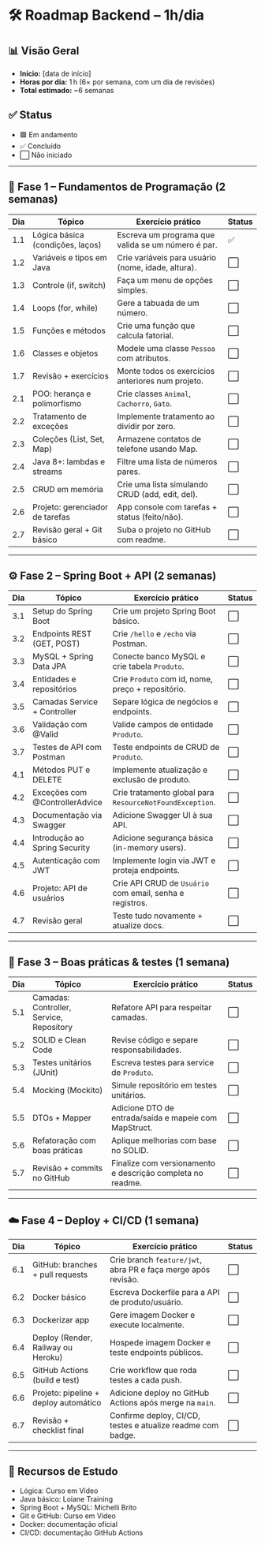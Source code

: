 # 🛠️ Roadmap Backend – 1h/dia

## 📊 Visão Geral
- **Início:** [data de início]
- **Horas por dia:** 1 h (6× por semana, com um dia de revisões)
- **Total estimado:** ~6 semanas

## ✅ Status
- 🟩 Em andamento  
- ✅ Concluído  
- ⬜ Não iniciado

---

## 🔰 Fase 1 – Fundamentos de Programação (2 semanas)

| Dia  | Tópico                                | Exercício prático                                  | Status |
|------|---------------------------------------|-----------------------------------------------------|--------|
| 1.1  | Lógica básica (condições, laços)      | Escreva um programa que valida se um número é par. | ✅     |
| 1.2  | Variáveis e tipos em Java             | Crie variáveis para usuário (nome, idade, altura).| ⬜     |
| 1.3  | Controle (if, switch)                 | Faça um menu de opções simples.                    | ⬜     |
| 1.4  | Loops (for, while)                    | Gere a tabuada de um número.                      | ⬜     |
| 1.5  | Funções e métodos                     | Crie uma função que calcula fatorial.             | ⬜     |
| 1.6  | Classes e objetos                     | Modele uma classe `Pessoa` com atributos.         | ⬜     |
| 1.7  | Revisão + exercícios                  | Monte todos os exercícios anteriores num projeto. | ⬜     |
| 2.1  | POO: herança e polimorfismo           | Crie classes `Animal`, `Cachorro`, `Gato`.        | ⬜     |
| 2.2  | Tratamento de exceções                | Implemente tratamento ao dividir por zero.        | ⬜     |
| 2.3  | Coleções (List, Set, Map)             | Armazene contatos de telefone usando Map.         | ⬜     |
| 2.4  | Java 8+: lambdas e streams            | Filtre uma lista de números pares.                | ⬜     |
| 2.5  | CRUD em memória                       | Crie uma lista simulando CRUD (add, edit, del).  | ⬜     |
| 2.6  | Projeto: gerenciador de tarefas       | App console com tarefas + status (feito/não).     | ⬜     |
| 2.7  | Revisão geral + Git básico            | Suba o projeto no GitHub com readme.              | ⬜     |

---

## ⚙️ Fase 2 – Spring Boot + API (2 semanas)

| Dia  | Tópico                                  | Exercício prático                                                    | Status |
|------|-----------------------------------------|-----------------------------------------------------------------------|--------|
| 3.1  | Setup do Spring Boot                    | Crie um projeto Spring Boot básico.                                   | ⬜     |
| 3.2  | Endpoints REST (GET, POST)             | Crie `/hello` e `/echo` via Postman.                                 | ⬜     |
| 3.3  | MySQL + Spring Data JPA                | Conecte banco MySQL e crie tabela `Produto`.                         | ⬜     |
| 3.4  | Entidades e repositórios               | Crie `Produto` com id, nome, preço + repositório.                    | ⬜     |
| 3.5  | Camadas Service + Controller           | Separe lógica de negócios e endpoints.                               | ⬜     |
| 3.6  | Validação com @Valid                   | Valide campos de entidade `Produto`.                                 | ⬜     |
| 3.7  | Testes de API com Postman              | Teste endpoints de CRUD de `Produto`.                                | ⬜     |
| 4.1  | Métodos PUT e DELETE                   | Implemente atualização e exclusão de produto.                        | ⬜     |
| 4.2  | Exceções com @ControllerAdvice         | Crie tratamento global para `ResourceNotFoundException`.             | ⬜     |
| 4.3  | Documentação via Swagger               | Adicione Swagger UI à sua API.                                       | ⬜     |
| 4.4  | Introdução ao Spring Security          | Adicione segurança básica (in-memory users).                         | ⬜     |
| 4.5  | Autenticação com JWT                   | Implemente login via JWT e proteja endpoints.                        | ⬜     |
| 4.6  | Projeto: API de usuários               | Crie API CRUD de `Usuário` com email, senha e registros.             | ⬜     |
| 4.7  | Revisão geral                          | Teste tudo novamente + atualize docs.                                | ⬜     |

---

## 🧪 Fase 3 – Boas práticas & testes (1 semana)

| Dia  | Tópico                                       | Exercício prático                                                      | Status |
|------|----------------------------------------------|-------------------------------------------------------------------------|--------|
| 5.1  | Camadas: Controller, Service, Repository     | Refatore API para respeitar camadas.                                   | ⬜     |
| 5.2  | SOLID e Clean Code                           | Revise código e separe responsabilidades.                              | ⬜     |
| 5.3  | Testes unitários (JUnit)                     | Escreva testes para service de `Produto`.                             | ⬜     |
| 5.4  | Mocking (Mockito)                            | Simule repositório em testes unitários.                                | ⬜     |
| 5.5  | DTOs + Mapper                                | Adicione DTO de entrada/saída e mapeie com MapStruct.                  | ⬜     |
| 5.6  | Refatoração com boas práticas                | Aplique melhorias com base no SOLID.                                   | ⬜     |
| 5.7  | Revisão + commits no GitHub                  | Finalize com versionamento e descrição completa no readme.             | ⬜     |

---

## ☁️ Fase 4 – Deploy + CI/CD (1 semana)

| Dia  | Tópico                                               | Exercício prático                                                       | Status |
|------|------------------------------------------------------|------------------------------------------------------------------------|--------|
| 6.1  | GitHub: branches + pull requests                     | Crie branch `feature/jwt`, abra PR e faça merge após revisão.         | ⬜     |
| 6.2  | Docker básico                                        | Escreva Dockerfile para a API de produto/usuário.                     | ⬜     |
| 6.3  | Dockerizar app                                      | Gere imagem Docker e execute localmente.                              | ⬜     |
| 6.4  | Deploy (Render, Railway ou Heroku)                   | Hospede imagem Docker e teste endpoints públicos.                     | ⬜     |
| 6.5  | GitHub Actions (build e test)                        | Crie workflow que roda testes a cada push.                            | ⬜     |
| 6.6  | Projeto: pipeline + deploy automático                | Adicione deploy no GitHub Actions após merge na `main`.              | ⬜     |
| 6.7  | Revisão + checklist final                            | Confirme deploy, CI/CD, testes e atualize readme com badge.          | ⬜     |

---

## 📝 Recursos de Estudo
- Lógica: Curso em Vídeo  
- Java básico: Loiane Training  
- Spring Boot + MySQL: Michelli Brito  
- Git e GitHub: Curso em Vídeo  
- Docker: documentação oficial  
- CI/CD: documentação GitHub Actions  
